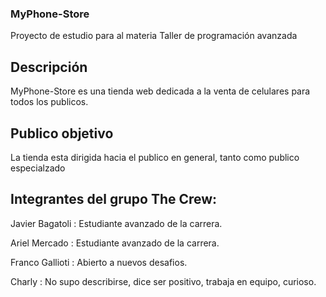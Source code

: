### MyPhone-Store

Proyecto de estudio para al materia Taller de programación avanzada

## Descripción

MyPhone-Store es una tienda web dedicada a la venta de celulares para todos los publicos.

## Publico objetivo

La tienda esta dirigida hacia el publico en general, tanto como publico especialzado

## Integrantes del grupo The Crew:

Javier Bagatoli : Estudiante avanzado de la carrera.

Ariel Mercado : Estudiante avanzado de la carrera.

Franco Gallioti : Abierto a nuevos desafios.

Charly : No supo describirse, dice ser positivo, trabaja en equipo, curioso.
